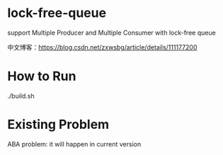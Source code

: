 # lock-free-queue
support Multiple Producer and Multiple Consumer with lock-free queue

中文博客：https://blog.csdn.net/zxwsbg/article/details/111177200

# How to Run
./build.sh

# Existing Problem
ABA problem: it will happen in current version 